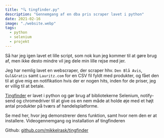 ```yaml
---
title: "🔍 tingfinder.py"
description: "Gennemgang af en dba pris scraper lavet i python"
date: 2021-02-16
image: "./website.webp"
tags:
  - python
  - selenium
  - projekt
---
```


Så har jeg igen lavet et lille script, som nok kun jeg kommer til at gøre brug af, men ikke desto mindre vil jeg dele min lille rejse med jer.

Jeg har nemlig lavet en webscraper, der scraper hhv. `Den Blå Avis`, `Gul&Gratis` samt `Lauritz.com` for en CSV fil fyldt med produkter, og fået den til at give mig en notifikation hvis der er nogen hits, inden for de priser, jeg er villig til at betale.

[Tingfinder](https://mikkelrask.github.io/tingfinder) er lavet i python og gør brug af bibliotekerne Selenium, notify-send og chromedriver til at give os en nem måde at holde øje med et højt antal produkter på tværs af handelsplatforme.

Se med her, hvor jeg demonstrerer dens funktion, samt hvor nem den er at installere.
Videogennemgang og installation af tingfinderen

Github: [github.com/mikkelrask/tingfinder](https://github.com/mikkelrask/tingfinder)
